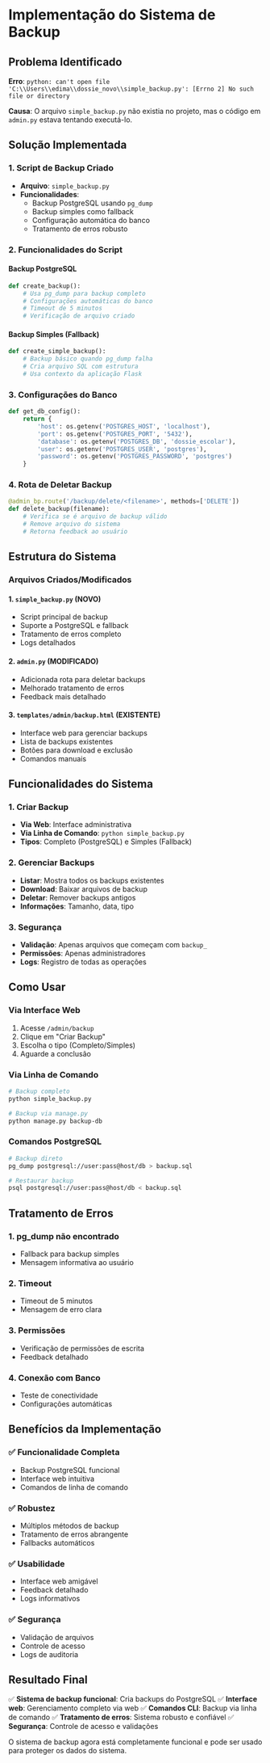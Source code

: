 # Implementação do Sistema de Backup

## Problema Identificado

**Erro**: `python: can't open file 'C:\\Users\\edima\\dossie_novo\\simple_backup.py': [Errno 2] No such file or directory`

**Causa**: O arquivo `simple_backup.py` não existia no projeto, mas o código em `admin.py` estava tentando executá-lo.

## Solução Implementada

### 1. **Script de Backup Criado**
- **Arquivo**: `simple_backup.py`
- **Funcionalidades**:
  - Backup PostgreSQL usando `pg_dump`
  - Backup simples como fallback
  - Configuração automática do banco
  - Tratamento de erros robusto

### 2. **Funcionalidades do Script**

#### **Backup PostgreSQL**
```python
def create_backup():
    # Usa pg_dump para backup completo
    # Configurações automáticas do banco
    # Timeout de 5 minutos
    # Verificação de arquivo criado
```

#### **Backup Simples (Fallback)**
```python
def create_simple_backup():
    # Backup básico quando pg_dump falha
    # Cria arquivo SQL com estrutura
    # Usa contexto da aplicação Flask
```

### 3. **Configurações do Banco**
```python
def get_db_config():
    return {
        'host': os.getenv('POSTGRES_HOST', 'localhost'),
        'port': os.getenv('POSTGRES_PORT', '5432'),
        'database': os.getenv('POSTGRES_DB', 'dossie_escolar'),
        'user': os.getenv('POSTGRES_USER', 'postgres'),
        'password': os.getenv('POSTGRES_PASSWORD', 'postgres')
    }
```

### 4. **Rota de Deletar Backup**
```python
@admin_bp.route('/backup/delete/<filename>', methods=['DELETE'])
def delete_backup(filename):
    # Verifica se é arquivo de backup válido
    # Remove arquivo do sistema
    # Retorna feedback ao usuário
```

## Estrutura do Sistema

### **Arquivos Criados/Modificados**

#### 1. **`simple_backup.py`** (NOVO)
- Script principal de backup
- Suporte a PostgreSQL e fallback
- Tratamento de erros completo
- Logs detalhados

#### 2. **`admin.py`** (MODIFICADO)
- Adicionada rota para deletar backups
- Melhorado tratamento de erros
- Feedback mais detalhado

#### 3. **`templates/admin/backup.html`** (EXISTENTE)
- Interface web para gerenciar backups
- Lista de backups existentes
- Botões para download e exclusão
- Comandos manuais

## Funcionalidades do Sistema

### **1. Criar Backup**
- **Via Web**: Interface administrativa
- **Via Linha de Comando**: `python simple_backup.py`
- **Tipos**: Completo (PostgreSQL) e Simples (Fallback)

### **2. Gerenciar Backups**
- **Listar**: Mostra todos os backups existentes
- **Download**: Baixar arquivos de backup
- **Deletar**: Remover backups antigos
- **Informações**: Tamanho, data, tipo

### **3. Segurança**
- **Validação**: Apenas arquivos que começam com `backup_`
- **Permissões**: Apenas administradores
- **Logs**: Registro de todas as operações

## Como Usar

### **Via Interface Web**
1. Acesse `/admin/backup`
2. Clique em "Criar Backup"
3. Escolha o tipo (Completo/Simples)
4. Aguarde a conclusão

### **Via Linha de Comando**
```bash
# Backup completo
python simple_backup.py

# Backup via manage.py
python manage.py backup-db
```

### **Comandos PostgreSQL**
```bash
# Backup direto
pg_dump postgresql://user:pass@host/db > backup.sql

# Restaurar backup
psql postgresql://user:pass@host/db < backup.sql
```

## Tratamento de Erros

### **1. pg_dump não encontrado**
- Fallback para backup simples
- Mensagem informativa ao usuário

### **2. Timeout**
- Timeout de 5 minutos
- Mensagem de erro clara

### **3. Permissões**
- Verificação de permissões de escrita
- Feedback detalhado

### **4. Conexão com Banco**
- Teste de conectividade
- Configurações automáticas

## Benefícios da Implementação

### ✅ **Funcionalidade Completa**
- Backup PostgreSQL funcional
- Interface web intuitiva
- Comandos de linha de comando

### ✅ **Robustez**
- Múltiplos métodos de backup
- Tratamento de erros abrangente
- Fallbacks automáticos

### ✅ **Usabilidade**
- Interface web amigável
- Feedback detalhado
- Logs informativos

### ✅ **Segurança**
- Validação de arquivos
- Controle de acesso
- Logs de auditoria

## Resultado Final

✅ **Sistema de backup funcional**: Cria backups do PostgreSQL
✅ **Interface web**: Gerenciamento completo via web
✅ **Comandos CLI**: Backup via linha de comando
✅ **Tratamento de erros**: Sistema robusto e confiável
✅ **Segurança**: Controle de acesso e validações

O sistema de backup agora está completamente funcional e pode ser usado para proteger os dados do sistema. 